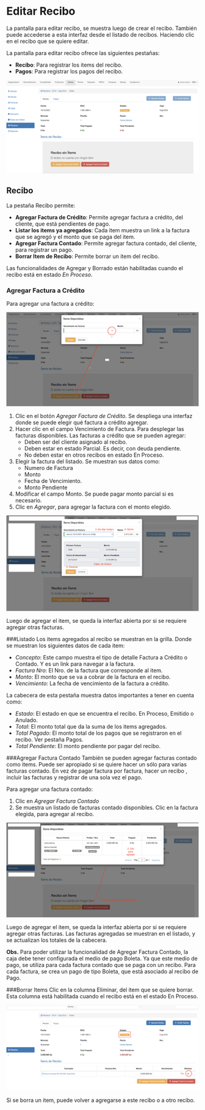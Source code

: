 # Editar Recibo

La pantalla para editar recibo, se muestra luego de crear el recibo. También puede accederse a esta interfaz desde el
listado de recibos. Haciendo clic en el recibo que se quiere editar.

La pantalla para editar recibo ofrece las siguientes pestañas:

- **Recibo**: Para registrar los items del recibo.
- **Pagos**: Para registrar los pagos del recibo.

![Editar Recibo](img/editar_recibo.png)

## Recibo

La pestaña Recibo permite:

- **Agregar Factura de Crédito**: Permite agregar factura a crédito, del cliente, que está pendientes de pago.
- **Listar los items ya agregados**: Cada item muestra un link a la factura que se agregó y el monto que se paga del item.
- **Agregar Factura Contado**: Permite agregar factura contado, del cliente, para registrar un pago.
- **Borrar Item de Recibo**: Permite borrar un item del recibo.

Las funcionalidades de Agregar y Borrado están habilitadas cuando el recibo está en estado *En Proceso*.

### Agregar Factura a Crédito

Para agregar una factura a crédito:

![Agregar Factura A Credito](img/agregar_factura_a_credito.png)

1. Clic en el botón *Agregar Factura de Crédito*. Se despliega una interfaz donde se
puede elegir qué factura a crédito agregar. 
2. Hacer clic en el campo Vencimiento de Factura. Para desplegar las facturas disponibles. Las facturas a crédito que se pueden agregar:
    - Deben ser del cliente asignado al recibo.
    - Deben estar en estado Parcial. Es decir, con deuda pendiente.
    - No deben estar en otros recibos en estado En Proceso.
3. Elegir la factura del listado. Se muestran sus datos como:
     - Numero de Factura
     - Monto
     - Fecha de Vencimiento.
     - Monto Pendiente
4. Modificar el campo Monto. Se puede pagar monto parcial si es necesario.
5. Clic en *Agregar*, para agregar la factura con el monto elegido.

![Elegir Factura A Crédito](img/elegir_factura_a_credito.png)

Luego de agregar el item, se queda la interfaz abierta por si se requiere agregar otras facturas.

###Listado
Los items agregados al recibo se muestran en la grilla. Donde se muestran los siguientes datos de 
cada item:

- *Concepto*: Este campo muestra el tipo de detalle Factura a Crédito o Contado. Y es un link para navegar a la factura.
- *Factura Nro*: El Nro. de la factura que corresponde al item.
- *Monto*: El monto que se va a cobrar de la factura en el recibo.
- *Vencimiento*: La fecha de vencimiento de la factura a crédito.

La cabecera de esta pestaña muestra datos importantes a tener en cuenta como:

- *Estado*: El estado en que se encuentra el recibo. En Proceso, Emitido o Anulado.
- *Total*: El monto total que da la suma de los items agregados.
- *Total Pagado*: El monto total de los pagos que se registraron en el recibo. Ver pestaña Pagos.
- *Total Pendiente*: El monto pendiente por pagar del recibo.

###Agregar Factura Contado
También se pueden agregar facturas contado como items. Puede ser apropiado si se quiere hacer un sólo
para varias facturas contado. En vez de pagar factura por factura, hacer un recibo , incluir las facturas y registrar de una
sola vez el pago.

Para agregar una factura contado:

1. Clic en *Agregar Factura Contado*
2. Se muestra un listado de facturas contado disponibles. Clic en la factura elegida, para agregar al recibo.

![Agregar Factura Contado](img/agregar_factura_contado.png)

Luego de agregar el item, se queda la interfaz abierta por si se requiere agregar otras facturas.
Las facturas agregadas se muestran en el listado, y se actualizan los totales de la cabecera.

**Obs.** Para poder utilizar la funcionalidad de Agregar Factura Contado, la caja debe tener configurada
el medio de pago Boleta. Ya que este medio de pago, se utiliza para cada factura contado que se paga con un recibo.
Para cada factura, se crea un pago de tipo Boleta, que está asociado al recibo de Pago.

###Borrar Items
Clic en la columna Eliminar, del item que se quiere borrar.
Esta columna está habilitada cuando el recibo está en el estado En Proceso.

![Borrar Item](img/borrar_item.png)

Si se borra un item, puede volver a agregarse a este recibo o a otro recibo.










 